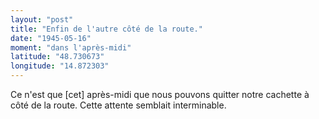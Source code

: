 ```yaml
---
layout: "post"
title: "Enfin de l'autre côté de la route."
date: "1945-05-16"
moment: "dans l'après-midi"
latitude: "48.730673"
longitude: "14.872303"
---
```


Ce n'est que [cet] après-midi que nous pouvons quitter notre cachette à côté de la route. Cette attente semblait interminable.


<div class="histoire"></div>

<div class="commentaire"></div>